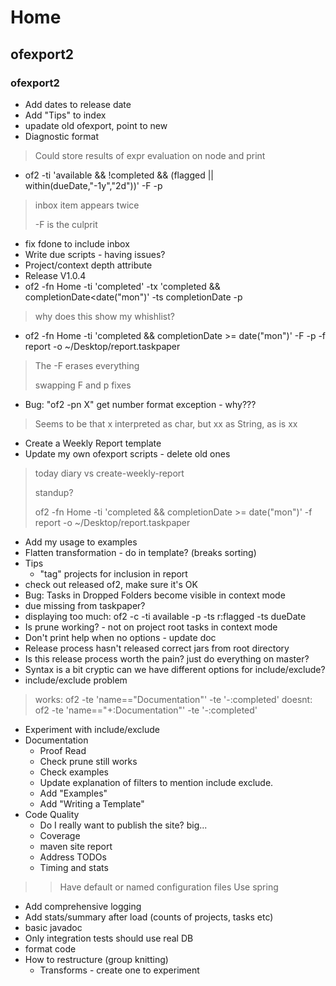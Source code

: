 # Home

## ofexport2

### ofexport2

- Add dates to release date
- Add "Tips" to index
- upadate old ofexport, point to new
- Diagnostic format

> Could store results of expr evaluation on node and print

- of2 -ti 'available && !completed && (flagged || within(dueDate,"-1y","2d"))' -F -p

> inbox item appears twice
> 
> -F is the culprit

- fix fdone to include inbox
- Write due scripts - having issues?
- Project/context depth attribute
- Release V1.0.4
- of2 -fn Home -ti 'completed'  -tx 'completed && completionDate<date("mon")' -ts completionDate -p

> why does this show my whishlist?

- of2 -fn Home -ti 'completed && completionDate >= date("mon")' -F -p -f report -o ~/Desktop/report.taskpaper

> The -F erases everything
> 
> swapping F and p fixes

- Bug: "of2  -pn X" get number format exception - why???

> Seems to be that x interpreted as char, but xx as String, as is xx

- Create a Weekly Report template
- Update my own ofexport scripts - delete old ones

> today
> diary vs create-weekly-report
> 
> standup?
> 
> of2 -fn Home -ti 'completed && completionDate >= date("mon")' -f report -o ~/Desktop/report.taskpaper

- Add my usage to examples
- Flatten transformation - do in template? (breaks sorting)
- Tips
  - "tag" projects for inclusion in report
- check out released of2, make sure it's OK
- Bug: Tasks in Dropped Folders become visible in context mode
- due missing from taskpaper?
- displaying too much: of2 -c -ti available -p -ts r:flagged -ts dueDate
- Is prune working? - not on project root tasks in context mode
- Don't print help when no options - update doc
- Release process hasn't released correct jars from root directory
- Is this release process worth the pain? just do everything on master?
- Syntax is a bit cryptic can we have different options for include/exclude?
- include/exclude problem

> works: of2 -te 'name=="Documentation"' -te '-:completed'
> doesnt: of2 -te 'name=="+:Documentation"' -te '-:completed'

- Experiment with include/exclude
- Documentation
  - Proof Read
  - Check prune still works
  - Check examples
  - Update explanation of filters to mention include exclude.
  - Add "Examples"
  - Add "Writing a Template"
- Code Quality 
  - Do I really want to publish the site? big...
  - Coverage
  - maven site report
  - Address TODOs
  - Timing and stats

> > Have default or named configuration files
> > Use spring

  - Add comprehensive logging
  - Add stats/summary after load (counts of projects, tasks etc)
  - basic javadoc
  - Only integration tests should use real DB
  - format code
- How to restructure (group knitting)
  - Transforms - create one to experiment


